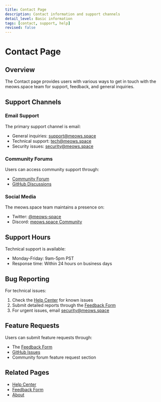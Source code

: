 ```yaml
---
title: Contact Page
description: Contact information and support channels
detail_level: Basic information
tags: [contact, support, help]
revised: false
---
```


# Contact Page

## Overview

The Contact page provides users with various ways to get in touch with the meows.space team for support, feedback, and general inquiries.

## Support Channels

### Email Support

The primary support channel is email:

- General inquiries: support@meows.space
- Technical support: tech@meows.space
- Security issues: security@meows.space

### Community Forums

Users can access community support through:

- [Community Forum](https://community.meows.space)
- [GitHub Discussions](https://github.com/meows-space/meows/discussions)

### Social Media

The meows.space team maintains a presence on:

- Twitter: [@meows-space](https://twitter.com/meowsspace)
- Discord: [meows.space Community](https://discord.gg/meowsspace)

## Support Hours

Technical support is available:

- Monday-Friday: 9am-5pm PST
- Response time: Within 24 hours on business days

## Bug Reporting

For technical issues:

1. Check the [Help Center](help.md) for known issues
2. Submit detailed reports through the [Feedback Form](feedback.md)
3. For urgent issues, email security@meows.space

## Feature Requests

Users can submit feature requests through:

- The [Feedback Form](feedback.md)
- [GitHub Issues](https://github.com/meows-space/meows/issues)
- Community forum feature request section

## Related Pages

- [Help Center](help.md)
- [Feedback Form](feedback.md)
- [About](about.md)

